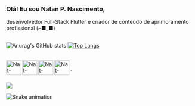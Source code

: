 ### Olá! Eu sou  Natan P. Nascimento,
desenvolvedor Full-Stack Flutter e criador de conteúdo de aprimoramento profissional (⌐■_■) 


 ##

![Anurag's GitHub stats](https://github-readme-stats.vercel.app/api?username=natanp79&hide=contribs,issues&count_private=true&show_icons=true&theme=vue)
[![Top Langs](https://github-readme-stats.vercel.app/api/top-langs/?username=natanp79&layout=compact)](https://github.com/anuraghazra/github-readme-stats)


<div style=´display: inline_block"><br> 
   <img align="left" alt="Nat-Flutter"  heigth="30" width="40" src="https://cdn.jsdelivr.net/gh/devicons/devicon/icons/flutter/flutter-plain.svg" >
	<img align="left" alt="Nat-Python" heigth="30" width="40" src="https://cdn.jsdelivr.net/gh/devicons/devicon/icons/python/python-original.svg">
	<img align="left" alt="Nat-Python" heigth="30" width="40" src="https://user-images.githubusercontent.com/3423282/123477765-e4013700-d5d4-11eb-876c-de9aab52153b.png">
  <img align="left" alt="Nat-Python" heigth="30" width="40" src="https://cdn.jsdelivr.net/gh/devicons/devicon/icons/javascript/javascript-plain.svg"> 
</div>
                                                                                                                                                    
.                                                                                                                                                    
##
 
  
<div>                                                                                                                                                                      <a href="natannascimento79@gmail.com"target="_blank"><img src=" https://img.shields.io/badge/Gmail-D14836?style=for-the-badge&logo=gmail&logoColor=white" target="_blank"></a>                              
</div>                                                                                                                   
                                                                                                                                                    
  ![Snake animation](https://github.com/natanp79/rafaballerini/blob/output/github-contribution-grid-snake.svg)                                                                                                                                                   
                                                                                                                                                    
 
  
                                                                                                                      
     
                                                                                                   
           
